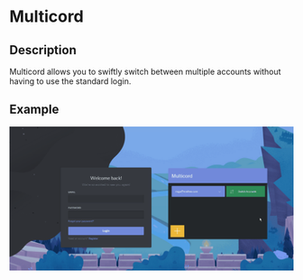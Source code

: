 # Multicord
## Description
Multicord allows you to swiftly switch between multiple accounts without having to use the standard login.
## Example
![](fgfd.gif)